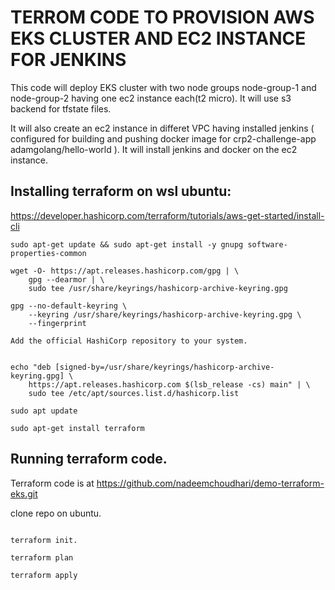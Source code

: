 

# TERROM CODE TO PROVISION AWS EKS CLUSTER AND EC2 INSTANCE FOR JENKINS 

This code will deploy EKS cluster with two node groups node-group-1 and node-group-2 having one ec2 instance each(t2 micro). It will use s3 backend for tfstate files. 

It will also create an ec2 instance in differet VPC having installed  jenkins ( configured for building and pushing docker image for crp2-challenge-app adamgolang/hello-world ). It will install jenkins and docker on the ec2 instance.



## Installing terraform on wsl ubuntu: 



https://developer.hashicorp.com/terraform/tutorials/aws-get-started/install-cli

```
sudo apt-get update && sudo apt-get install -y gnupg software-properties-common

wget -O- https://apt.releases.hashicorp.com/gpg | \
    gpg --dearmor | \
    sudo tee /usr/share/keyrings/hashicorp-archive-keyring.gpg

gpg --no-default-keyring \
    --keyring /usr/share/keyrings/hashicorp-archive-keyring.gpg \
    --fingerprint

Add the official HashiCorp repository to your system. 


echo "deb [signed-by=/usr/share/keyrings/hashicorp-archive-keyring.gpg] \
    https://apt.releases.hashicorp.com $(lsb_release -cs) main" | \
    sudo tee /etc/apt/sources.list.d/hashicorp.list

sudo apt update

sudo apt-get install terraform

```

## Running terraform code. 



Terraform code is at https://github.com/nadeemchoudhari/demo-terraform-eks.git

clone repo on ubuntu.

```

terraform init.

terraform plan

terraform apply

```
